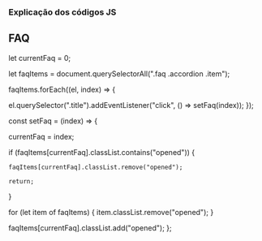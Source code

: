 ### Explicação dos códigos JS

## FAQ

<!-- Preciso ter uma variável para saber qual FAQ está aberto no momento -->

let currentFaq = 0;

<!--
E uma lista de quais são os faqs para poder fazer as manipulações.
Esses itens serão armazenados em um array
 -->

let faqItems = document.querySelectorAll(".faq .accordion .item");

<!-- Será necessário criar um evento de clique em cada um deles. -->
<!-- Esse loop terá uma função que terá um elemento e um index -->

faqItems.forEach((el, index) => {

  <!-- Vamos pegar o elemento e dentro dele vamos procurar uma classe title -->
  <!-- Dentro da classe title adicionamos o evento de clique (será uma função) -->

el.querySelector(".title").addEventListener("click", () => setFaq(index));
});

<!-- Função que vai fechar todos os títulos e abrir o que foi clicado. -->

const setFaq = (index) => {

  <!-- Setar para saber quem está aberto naquele momento (já que começa com 0) -->

currentFaq = index;

<!-- Antes de entrar no loop, verifico se o item que está aberto tem a classe opened -->
<!-- Se ele tem, significa que clicou no item que já estava aberto -->

if (faqItems[currentFaq].classList.contains("opened")) {

  <!-- Então preciso fechar ele -->

    faqItems[currentFaq].classList.remove("opened");

  <!-- Preciso dar um return para parar  a execução do if -->

    return;

}

<!-- Quem tiver a classe opened, vai ser removido -->

for (let item of faqItems) {
item.classList.remove("opened");
}

  <!-- Depois de fechar os titles que tinham o opened, ele vai adicionar no que foi clicado -->
  <!-- Assim o faq será aberto -->

faqItems[currentFaq].classList.add("opened");
};

